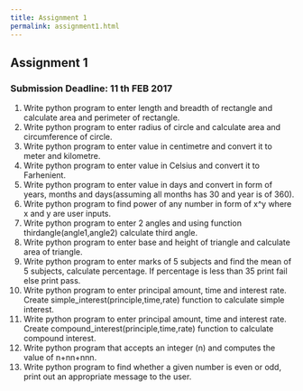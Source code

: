 ```yaml
---
title: Assignment 1
permalink: assignment1.html
---
```

## Assignment 1


### Submission Deadline: 11 th FEB 2017


1. Write python program to enter length and breadth of rectangle and calculate area and perimeter of rectangle.
2. Write python program to enter radius of circle and calculate area and circumference of circle.
3. Write python program to enter value in centimetre and convert it to meter and kilometre.
4. Write python program to enter value in Celsius and convert it to Farhenient.
5. Write python program to enter value in days and convert in form of years, months and days(assuming all months has 30 and year is of 360).
6. Write python program to find power of any number in form of x^y where x and y are user inputs.
7. Write python program to enter 2 angles and using function thirdangle(angle1,angle2) calculate third angle.
8. Write python program to enter base and height of triangle and calculate area of  triangle.
9. Write python program to enter marks of 5 subjects and find the mean of 5 subjects, calculate percentage. If percentage is less than 35 print fail else print pass.
10. Write python program to enter principal amount, time and interest rate. Create simple_interest(principle,time,rate) function to calculate simple interest.
11. Write python program to enter principal amount, time and interest rate. Create compound_interest(principle,time,rate) function to calculate compound interest.
12. Write python program that accepts an integer (n) and computes the value of
n+nn+nnn.
13. Write python program to find whether a given number is even or odd, print out an appropriate message to the user.



